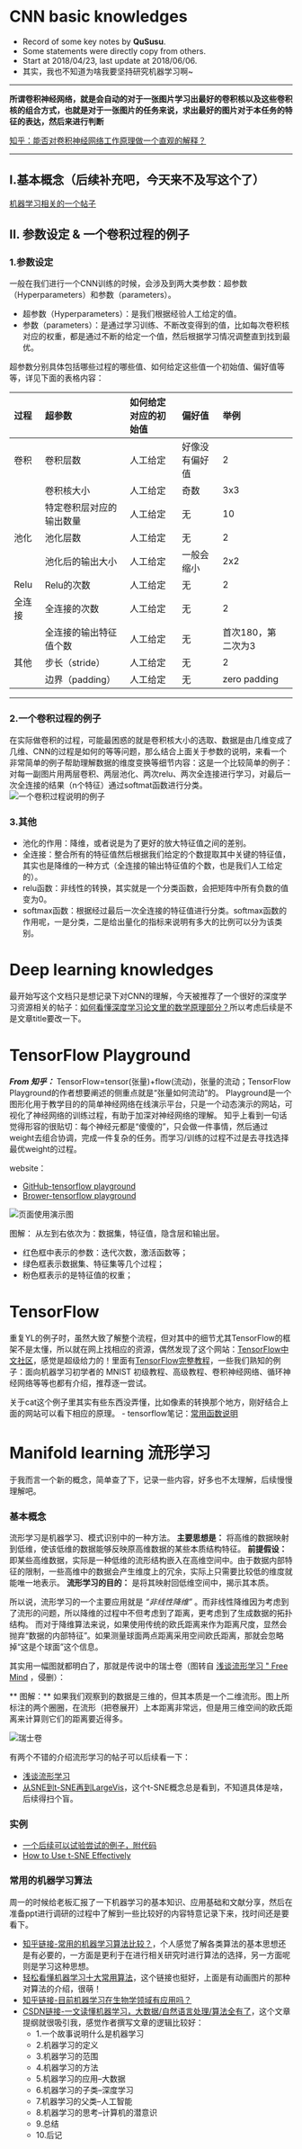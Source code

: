 CNN basic knowledges
==========
- Record of some key notes by **QuSusu**.
- Some statements were directly copy from others.
- Start at 2018/04/23, last update at 2018/06/06.
- 其实，我也不知道为啥我要坚持研究机器学习啊~

----
**所谓卷积神经网络，就是会自动的对于一张图片学习出最好的卷积核以及这些卷积核的组合方式，也就是对于一张图片的任务来说，求出最好的图片对于本任务的特征的表达，然后来进行判断** 

[知乎：能否对卷积神经网络工作原理做一个直观的解释？](https://www.zhihu.com/question/39022858)

---

## I.基本概念（后续补充吧，今天来不及写这个了）
[机器学习相关的一个帖子](http://nooverfit.com/wp/category/cnn/)

## II. 参数设定 & 一个卷积过程的例子
### 1.参数设定
一般在我们进行一个CNN训练的时候，会涉及到两大类参数：超参数（Hyperparameters）和参数（parameters）。
- 超参数（Hyperparameters）：是我们根据经验人工给定的值。
- 参数（parameters）：是通过学习训练、不断改变得到的值，比如每次卷积核对应的权重，都是通过不断的给定一个值，然后根据学习情况调整直到找到最优。

超参数分别具体包括哪些过程的哪些值、如何给定这些值一个初始值、偏好值等等，详见下面的表格内容：

|过程|超参数|如何给定对应的初始值|偏好值|举例||
|:---|:---|:---|:---|:---|---|
| 卷积 | 卷积层数 | 人工给定 | 好像没有偏好值 | 2||
|   | 卷积核大小 | 人工给定 | 奇数 | 3x3 ||
|   | 特定卷积层对应的输出数量 | 人工给定 | 无 | 10 ||
| 池化 | 池化层数 | 人工给定 | 无 | 2 ||
|   | 池化后的输出大小 | 人工给定 | 一般会缩小 | 2x2 ||
| Relu | Relu的次数 | 人工给定 | 无 | 2 ||
| 全连接 | 全连接的次数 | 人工给定 | 无 | 2 ||
|   | 全连接的输出特征值个数 | 人工给定 | 无 |首次180，第二次为3 ||
| 其他 | 步长（stride） | 人工给定 | 无 | 2 ||
|   | 边界（padding） | 人工给定 | 无 | zero padding ||

---

### 2.一个卷积过程的例子
在实际做卷积的过程，可能最困惑的就是卷积核大小的选取、数据是由几维变成了几维、CNN的过程是如何的等等问题，那么结合上面关于参数的说明，来看一个非常简单的例子帮助理解数据的维度变换等细节内容：这是一个比较简单的例子：对每一副图片用两层卷积、两层池化、两次relu、两次全连接进行学习，对最后一次全连接的结果（n个特征）通过softmat函数进行分类。
![一个卷积过程说明的例子](../../images/一个卷积过程说明的例子.png)

### 3.其他
- 池化的作用：降维，或者说是为了更好的放大特征值之间的差别。
- 全连接：整合所有的特征值然后根据我们给定的个数提取其中关键的特征值，其实也是降维的一种方式（全连接的输出特征值的个数，也是我们人工给定的）。
- relu函数：非线性的转换，其实就是一个分类函数，会把矩阵中所有负数的值变为0。 
- softmax函数：根据经过最后一次全连接的特征值进行分类。softmax函数的作用呢，一是分类，二是给出量化的指标来说明有多大的比例可以分为该类别。



Deep learning knowledges
========================
最开始写这个文档只是想记录下对CNN的理解，今天被推荐了一个很好的深度学习资源相关的帖子：[如何看懂深度学习论文里的数学原理部分？](https://www.zhihu.com/question/266533669/answer/377229055)所以考虑后续是不是文章title要改一下。



TensorFlow Playground
=====================
***From 知乎：***
TensorFlow=tensor(张量)+flow(流动)，张量的流动；TensorFlow Playground的作者想要阐述的侧重点就是“张量如何流动”的。
Playground是一个图形化用于教学目的的简单神经网络在线演示平台，只是一个动态演示的网站，可视化了神经网络的训练过程，有助于加深对神经网络的理解。
知乎上看到一句话觉得形容的很贴切：每个神经元都是“傻傻的”，只会做一件事情，然后通过weight去组合协调，完成一件复杂的任务。而学习/训练的过程不过是去寻找选择最优weight的过程。

website：
- [GitHub-tensorflow playground](https://github.com/tensorflow/playground)
- [Brower-tensorflow playground](http://playground.tensorflow.org/)

![页面使用演示图](../../images/TensorflowPlayground.PNG)

图解：
从左到右依次为：数据集，特征值，隐含层和输出层。
- 红色框中表示的参数：迭代次数，激活函数等；
- 绿色框表示数据集、特征集等几个过程；
- 粉色框表示的是特征值的权重；


TensorFlow
==========
重复YL的例子时，虽然大致了解整个流程，但对其中的细节尤其TensorFlow的框架不是太懂，所以就在网上找相应的资源，偶然发现了这个网站：[TensorFlow中文社区](http://www.tensorfly.cn/)，感觉是超级给力的！里面有[TensorFlow完整教程](http://www.tensorfly.cn/tfdoc/tutorials/overview.html)，一些我们熟知的例子：面向机器学习初学者的 MNIST 初级教程、高级教程、卷积神经网络、循环神经网络等等也都有介绍，推荐逐一尝试。

关于cat这个例子里其实有些东西没弄懂，比如像素的转换那个地方，刚好结合上面的网站可以看下相应的原理。
    - tensorflow笔记：[常用函数说明](https://blog.csdn.net/u014595019/article/details/52805444)

Manifold learning 流形学习
==========
于我而言一个新的概念，简单查了下，记录一些内容，好多也不太理解，后续慢慢理解吧。

### 基本概念
流形学习是机器学习、模式识别中的一种方法。
**主要思想是：** 将高维的数据映射到低维，使该低维的数据能够反映原高维数据的某些本质结构特征。
**前提假设：** 即某些高维数据，实际是一种低维的流形结构嵌入在高维空间中。由于数据内部特征的限制，一些高维中的数据会产生维度上的冗余，实际上只需要比较低的维度就能唯一地表示。
**流形学习的目的：** 是将其映射回低维空间中，揭示其本质。

所以说，流形学习的一个主要应用就是 _“非线性降维”_ 。而非线性降维因为考虑到了流形的问题，所以降维的过程中不但考虑到了距离，更考虑到了生成数据的拓扑结构。
而对于降维算法来说，如果使用传统的欧氏距离来作为距离尺度，显然会抛弃“数据的内部特征”。如果测量球面两点距离采用空间欧氏距离，那就会忽略掉“这是个球面”这个信息。

其实用一幅图就都明白了，那就是传说中的瑞士卷（图转自 [浅谈流形学习 &quot; Free Mind](https://link.zhihu.com/?target=http%3A//blog.pluskid.org/%3Fp%3D533) ，侵删）：

** 图解：** 如果我们观察到的数据是三维的，但其本质是一个二维流形。图上所标注的两个圈圈，在流形（把卷展开）上本距离非常远，但是用三维空间的欧氏距离来计算则它们的距离要近得多。

![瑞士卷](瑞士卷.jpg)

有两个不错的介绍流形学习的帖子可以后续看一下：
- [浅谈流形学习](http://blog.pluskid.org/?p=533)
- [从SNE到t-SNE再到LargeVis](http://bindog.github.io/blog/2016/06/04/from-sne-to-tsne-to-largevis/)，这个t-SNE概念总是看到，不知道具体是啥，后续得扫个盲。

### 实例
- [一个后续可以试验尝试的例子，附代码](http://scikit-learn.org/stable/auto_examples/manifold/plot_lle_digits.html)
- [How to Use t-SNE Effectively](https://distill.pub/2016/misread-tsne/)

### 常用的机器学习算法
周一的时候给老板汇报了一下机器学习的基本知识、应用基础和文献分享，然后在准备ppt进行调研的过程中了解到一些比较好的内容特意记录下来，找时间还是要看下。
- [知乎链接-常用的机器学习算法比较？](https://www.zhihu.com/question/27306416)，个人感觉了解各类算法的基本思想还是有必要的，一方面是更利于在进行相关研究时进行算法的选择，另一方面呢则是学习这种思想。
- [轻松看懂机器学习十大常用算法](http://blog.jobbole.com/108395/)，这个链接也挺好，上面是有动画图片的那种对算法的介绍，很萌！
- [知乎链接-目前机器学习在生物学领域有应用吗？](https://www.zhihu.com/question/41428117?sort=created)
- [CSDN链接-一文读懂机器学习，大数据/自然语言处理/算法全有了](https://blog.csdn.net/pinellina/article/details/50374942)，这个文章提纲就很吸引我，感觉作者撰写文章的逻辑比较好：
    - 1.一个故事说明什么是机器学习
    - 2.机器学习的定义
    - 3.机器学习的范围
    - 4.机器学习的方法
    - 5.机器学习的应用–大数据
    - 6.机器学习的子类–深度学习
    - 7.机器学习的父类–人工智能
    - 8.机器学习的思考–计算机的潜意识
    - 9.总结
    - 10.后记